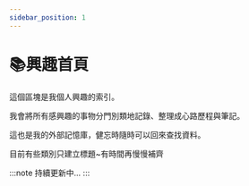 ```yaml
---
sidebar_position: 1
---
```

# 📚興趣首頁

這個區塊是我個人興趣的索引。

我會將所有感興趣的事物分門別類地記錄、整理成心路歷程與筆記。

這也是我的外部記憶庫，健忘時隨時可以回來查找資料。

目前有些類別只建立標題~有時間再慢慢補齊

:::note
持續更新中...
:::
